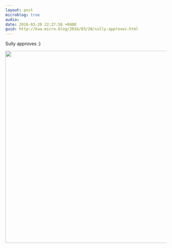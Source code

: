 ```yaml
---
layout: post
microblog: true
audio: 
date: 2016-03-20 22:27:58 +0400
guid: http://kaa.micro.blog/2016/03/20/sully-approves.html
---
```

Sully approves :)

<img src="http://www.kaa.bz/uploads/2018/e33e2004ef.jpg" width="600" height="600" />
